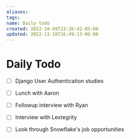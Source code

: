 ```yaml
---
aliases: 
tags: 
name: Daily todo
created: 2022-10-09T23:26:42-05:00
updated: 2022-11-16T16:49:13-06:00
---
```

# Daily Todo
- [ ] Django User Authentication studies
- [ ] Lunch with Aaron
- [ ] Followup interview with Ryan
- [ ] Interview with Lextegrity
- [ ] Look through Snowflake's job opportunities

